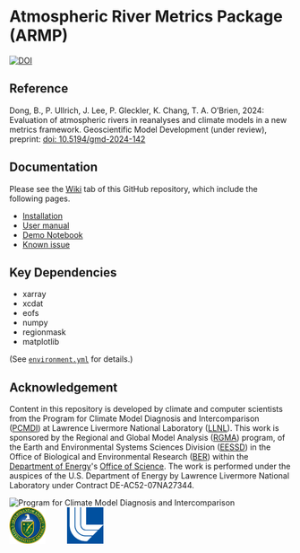 # Atmospheric River Metrics Package (ARMP)



[![DOI](https://zenodo.org/badge/DOI/10.5281/zenodo.14188790.svg)](https://doi.org/10.5281/zenodo.14188790)



## Reference 

Dong, B., P. Ullrich, J. Lee, P. Gleckler, K. Chang, T. A. O’Brien, 2024: Evaluation of atmospheric rivers in reanalyses and climate models in a new metrics framework. Geoscientific Model Development (under review), preprint: [doi: 10.5194/gmd-2024-142](https://doi.org/10.5194/gmd-2024-142)

## Documentation

Please see the [Wiki](https://github.com/PCMDI/ARMP/wiki) tab of this GitHub repository, which include the following pages.

* [Installation](https://github.com/PCMDI/ARMP/wiki/Installation)
* [User manual](https://github.com/PCMDI/ARMP/wiki/User-Instructions)
* [Demo Notebook](https://nbviewer.org/github/PCMDI/ARMP/blob/main/ARMP/doc/demo_AR_peak_day_metrics.ipynb)
* [Known issue](https://github.com/PCMDI/ARMP/wiki/Known-issues)


## Key Dependencies

- xarray
- xcdat
- eofs
- numpy
- regionmask
- matplotlib

(See [`environment.yml`](installation/environment.yml) for details.)

## Acknowledgement

Content in this repository is developed by climate and computer scientists from the Program for Climate Model Diagnosis and Intercomparison ([PCMDI][PCMDI]) at Lawrence Livermore National Laboratory ([LLNL][LLNL]). This work is sponsored by the Regional and Global Model Analysis ([RGMA][RGMA]) program, of the Earth and Environmental Systems Sciences Division ([EESSD][EESSD]) in the Office of Biological and Environmental Research ([BER][BER]) within the [Department of Energy][DOE]'s [Office of Science][OS]. The work is performed under the auspices of the U.S. Department of Energy by Lawrence Livermore National Laboratory under Contract DE-AC52-07NA27344.

<p>
    <img src="https://pcmdi.github.io/assets/PCMDI/100px-PCMDI-Logo-NoText-square-png8.png"
         width="65"
         style="margin-right: 30px"
         title="Program for Climate Model Diagnosis and Intercomparison"
         alt="Program for Climate Model Diagnosis and Intercomparison"
    >&nbsp;
    <img src="https://github.com/PCMDI/assets/blob/main/DOE/480px-DOE_Seal_Color.png?raw=true"
         width="65"
         style="margin-right: 30px"
         title="United States Department of Energy"
         alt="United States Department of Energy"
    >&nbsp;
    <img src="https://github.com/PCMDI/assets/blob/main/LLNL/212px-LLNLiconPMS286-WHITEBACKGROUND.png?raw=true"
         width="65"
         title="Lawrence Livermore National Laboratory"
         alt="Lawrence Livermore National Laboratory"
    >
</p>


[PCMDI]: https://pcmdi.llnl.gov/
[LLNL]: https://www.llnl.gov/
[RGMA]: https://climatemodeling.science.energy.gov/program/regional-global-model-analysis
[EESSD]: https://science.osti.gov/ber/Research/eessd
[BER]: https://science.osti.gov/ber
[DOE]: https://www.energy.gov/
[OS]: https://science.osti.gov/
